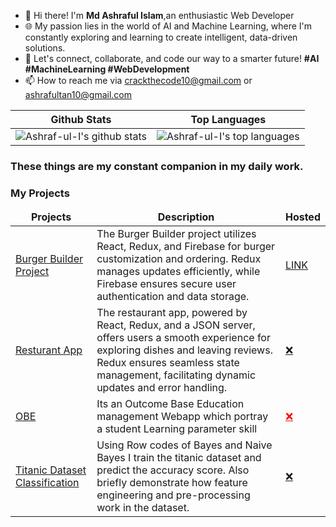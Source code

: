 
- 👋 Hi there! I'm <b>Md Ashraful Islam</b>,an enthusiastic Web Developer
- 🌐 My passion lies in the world of AI and Machine Learning, where I'm constantly exploring and learning to create intelligent, data-driven solutions.<br>
- 🚀 Let's connect, collaborate, and code our way to a smarter future!  <b>#AI #MachineLearning #WebDevelopment</b><br>
- 📫 How to reach me via crackthecode10@gmail.com or ashrafultan10@gmail.com

<div>


| Github Stats | Top Languages |
| --- | --- |
| ![Ashraf-ul-I's github stats](https://github-readme-stats.vercel.app/api?username=Ashraf-ul-I&show_icons=true&title_color=f6c32c&icon_color=f6c32c&text_color=9f9f9f&bg_color=151515&count_private=true) | ![Ashraf-ul-I's top languages](https://github-readme-stats.vercel.app/api/top-langs/?username=Ashraf-ul-I&show_icons=true&title_color=f6c32c&icon_color=f6c32c&text_color=9f9f9f&bg_color=151515&count_private=true&layout=compact) |




</div>

<h3> These things are my constant companion in my daily work.</h3>

<h3>My Projects</h3>
<table>
  <thead align="center">
      <td><b>Projects</b></td>
      <td><b>Description</b></td> 
      <td><b> Hosted</b></td> 
  </thead> 
  <tbody>
     <tr>
      <td><a href="https://github.com/Ashraf-ul-I/BurgerBuilder_Project.git" rel="nofollow">Burger Builder Project</a></td>
      <td>The Burger Builder project utilizes React, Redux, and Firebase for burger customization and ordering. Redux manages updates efficiently, while Firebase ensures secure user authentication and data storage.</td>
      <td><a href="https://burger-builder-57520.firebaseapp.com/login" rel="nofollow">LINK</a></td>
    </tr>
     <tr>
      <td><a href="https://github.com/Ashraf-ul-I/resturant-app.git" rel="nofollow">Resturant App</a></td>
      <td>The restaurant app, powered by React, Redux, and a JSON server, offers users a smooth experience for exploring dishes and leaving reviews. Redux ensures seamless state management, facilitating dynamic updates and error handling.</td>
        <td><a href="#" rel="nofollow">❌</a></td>
    </tr>
    <tr>
      <td><a href="https://github.com/Ashraf-ul-I/OBE-Project.git" rel="nofollow">OBE</a></td>
      <td>Its an Outcome Base Education management Webapp which portray a student Learning parameter skill </td>
       <td><a href="#" rel="nofollow" style="color:red">❌</a></td>
    </tr>
     <tr>
      <td><a href="https://github.com/Ashraf-ul-I/AI-ML-Project.git" rel="nofollow">Titanic Dataset Classification</a></td>
      <td>Using Row codes of Bayes and Naive Bayes I train the titanic dataset and predict the accuracy score. Also briefly demonstrate how feature engineering and pre-processing work in the dataset. </td>
        <td><a href="#" rel="nofollow">❌</a></td>
    </tr>
  </tbody>
</table>






<!---
Ashraf-ul-I/Ashraf-ul-I is a ✨ special ✨ repository because its `README.md` (this file) appears on your GitHub profile.
You can click the Preview link to take a look at your changes.
--->
